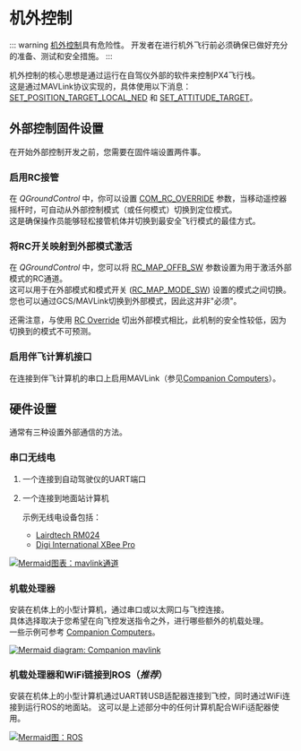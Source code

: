 

# 机外控制

::: warning
[机外控制](../flight_modes/offboard.md)具有危险性。
开发者在进行机外飞行前必须确保已做好充分的准备、测试和安全措施。
:::

机外控制的核心思想是通过运行在自驾仪外部的软件来控制PX4飞行栈。  
这是通过MAVLink协议实现的，具体使用以下消息：  
[SET_POSITION_TARGET_LOCAL_NED](https://mavlink.io/en/messages/common.html#SET_POSITION_TARGET_LOCAL_NED) 和 [SET_ATTITUDE_TARGET](https://mavlink.io/en/messages/common.html#SET_ATTITUDE_TARGET)。

## 外部控制固件设置

在开始外部控制开发之前，您需要在固件端设置两件事。

### 启用RC接管

在 _QGroundControl_ 中，你可以设置 [COM_RC_OVERRIDE](../advanced_config/parameter_reference.md#COM_RC_OVERRIDE) 参数，当移动遥控器摇杆时，可自动从外部控制模式（或任何模式）切换到定位模式。  
这是确保操作员能够轻松接管机体并切换到最安全飞行模式的最佳方式。

### 将RC开关映射到外部模式激活

在 _QGroundControl_ 中，您可以将 [RC_MAP_OFFB_SW](../advanced_config/parameter_reference.md#RC_MAP_OFFB_SW) 参数设置为用于激活外部模式的RC通道。  
这可以用于在外部模式和模式开关 ([RC_MAP_MODE_SW](../advanced_config/parameter_reference.md#RC_MAP_MODE_SW)) 设置的模式之间切换。  
您也可以通过GCS/MAVLink切换到外部模式，因此这并非"必须"。

还需注意，与使用 [RC Override](#启用RC接管) 切出外部模式相比，此机制的安全性较低，因为切换到的模式不可预测。

### 启用伴飞计算机接口

在连接到伴飞计算机的串口上启用MAVLink（参见[Companion Computers](../companion_computer/index.md)）。

## 硬件设置

通常有三种设置外部通信的方法。

### 串口无线电

1. 一个连接到自动驾驶仪的UART端口  
2. 一个连接到地面站计算机  

   示例无线电设备包括：  

   - [Lairdtech RM024](http://www.lairdtech.com/products/rm024)  
   - [Digi International XBee Pro](http://www.digi.com/products/xbee-rf-solutions/modules)  

[![Mermaid图表：mavlink通道](https://mermaid.ink/img/eyJjb2RlIjoiZ3JhcGggVEQ7XG4gIGduZFtHcm91bmQgU3RhdGlvbl0gLS1NQVZMaW5rLS0-IHJhZDFbR3JvdW5kIFJhZGlvXTtcbiAgcmFkMSAtLVJhZGlvUHJvdG9jb2wtLT4gcmFkMltWZWhpY2xlIFJhZGlvXTtcbiAgcmFkMiAtLU1BVkxpbmstLT4gYVtBdXRvcGlsb3RdOyIsIm1lcm1haWQiOnsidGhlbWUiOiJkZWZhdWx0In0sInVwZGF0ZUVkaXRvciI6ZmFsc2V9)](https://mermaid-js.github.io/mermaid-live-editor/#/edit/eyJjb2RlIjoiZ3JhcGggVEQ7XG4gIGduZFtHcm91bmQgU3RhdGlvbl0gLS1NQVZMaW5rLS0-IHJhZDFbR3JvdW5kIFJhZGlvXTtcbiAgcmFkMSAtLVJhZGlvUHJvdG9jb2wtLT4gcmFkMltWZWhpY2xlIFJhZGlvXTtcbiAgcmFkMiAtLU1BVkxpbmstLT4gYVtBdXRvcGlsb3RdOyIsIm1lcm1haWQiOnsidGhlbWUiOiJkZWZhdWx0In0sInVwZGF0ZUVkaXRvciI6ZmFsc2V9)  

<!-- original mermaid graph  
graph TD;  
  gnd[Ground Station] --MAVLink-- > rad1[Ground Radio];  
  rad1 --RadioProtocol-- > rad2[Vehicle Radio];  
  rad2 --MAVLink-- > a[Autopilot];  
-->

### 机载处理器

安装在机体上的小型计算机，通过串口或以太网口与飞控连接。  
具体选择取决于您希望在向飞控发送指令之外，进行哪些额外的机载处理。  
一些示例可参考 [Companion Computers](../companion_computer/index.md#companion-computer-options)。

[![Mermaid diagram: Companion mavlink](https://mermaid.ink/img/eyJjb2RlIjoiZ3JhcGggVEQ7XG4gIGNvbXBbQ29tcGFuaW9uIENvbXB1dGVyXSAtLU1BVkxpbmstLT4gdWFydFtVQVJUIEFkYXB0ZXJdO1xuICB1YXJ0IC0tTUFWTGluay0tPiBBdXRvcGlsb3Q7IiwibWVybWFpZCI6eyJ0aGVtZSI6ImRlZmF1bHQifSwidXBkYXRlRWRpdG9yIjpmYWxzZX0)](https://mermaid-js.github.io/mermaid-live-editor/#/edit/eyJjb2RlIjoiZ3JhcGggVEQ7XG4gIGNvbXBbQ29tcGFuaW9uIENvbXB1dGVyXSAtLU1BVkxpbmstLT4gdWFydFtVQVJUIEFkYXB0ZXJdO1xuICB1YXJ0IC0tTUFWTGluay0tPiBBdXRvcGlsb3Q7IiwibWVybWFpZCI6eyJ0aGVtZSI6ImRlZmF1bHQifSwidXBkYXRlRWRpdG9yIjpmYWxzZX0)

<!-- original mermaid graph
graph TD;
  comp[Companion Computer] --MAVLink-- > uart[UART Adapter];
  uart --MAVLink-- > Autopilot;
-->

### 机载处理器和WiFi链接到ROS（**_推荐_**）

安装在机体上的小型计算机通过UART转USB适配器连接到飞控，同时通过WiFi连接到运行ROS的地面站。
这可以是上述部分中的任何计算机配合WiFi适配器使用。

[![Mermaid图：ROS](https://mermaid.ink/img/eyJjb2RlIjoiZ3JhcGggVERcbiAgc3ViZ3JhcGggR3JvdW5kICBTdGF0aW9uXG4gIGduZFtST1MgRW5hYmxlZCBDb21wdXRlcl0gLS0tIHxnY1txR3JvdW5kQ29udHJvbF1cbiAgZW5kXG4gIGduZCAtLU1BVkxpbmsvVURQLS0-IHdbV2lGaV07XG4gIHxnYyAtLU1BVkxpbmstLT4gdztcbiAgc3ViZ3JhcGggVmVoaWNsZVxuICBjb21wW0NvbXBhbmlvbiBDb21wdXRlcl0gLS1NQVZMaW5rLS0-IHVhcnRbVUFSVCBBZGFwdGVyXVxuICB1YXJ0IC0tLSBBdXRvcGlsb3RcbiAgZW5kXG4gIHcgLS0tIGNvbXAiLCJtZXJtYWlkIjp7InRoZW1lIjoiZGVmYXVsdCJ9LCJ1cGRhdGVFZGl0b3IiOmZhbHNlfQ)](https://mermaid-js.github.io/mermaid-live-editor/#/edit/eyJjb2RlIjoiZ3JhcGggVERcbiAgc3ViZ3JhcGggR3JvdW5kICBTdGF0aW9uXG4gIGduZFtST1MgRW5hYmxlZCBDb21wdXRlcl0gLS0tIHxnY1txR3JvdW5kQ29udHJvbF1cbiAgZW5kXG4gIGduZCAtLU1BVkxpbmsvVURQLS0-IHdbV2lGaV07XG4gIHxnYyAtLU1BVkxpbmstLT4gdztcbiAgc3ViZ3JhcGggVmVoaWNsZVxuICBjb21wW0NvbXBhbmlvbiBDb21wdXRlcl0gLS1NQVZMaW5rLS0-IHVhcnRbVUFSVCBBZGFwdGVyXVxuICB1YXJ0IC0tLSBBdXRvcGlsb3RcbiAgZW5kXG4gIHcgLS0tIGNvbXAiLCJtZXJtYWlkIjp7InRoZW1lIjoiZGVmYXVsdCJ9LCJ1cGRhdGVFZGl0b3IiOmZhbHNlfQ)

<!-- 原始mermaid图
graph TD
  subgraph 地面站
  gnd[ROS启用计算机] --- qgc[qGroundControl]
  end
  gnd --MAVLink/UDP-- > w[WiFi];
  qgc --MAVLink-- > w;
  subgraph 机体
  comp[伴飞计算机] --MAVLink-- > uart[UART适配器]
  uart --- 自动驾驶仪
  end
  w --- comp
-->